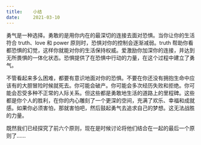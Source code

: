 ```yaml
---
title:    小结
date:     2021-03-10
---
```


勇气是一种选择。勇敢的是用你内在的最深切的连接去面对恐惧。当你让你的生活符合 truth、love 和 power 原则时，恐惧对你的控制会逐渐减弱。truth 帮助你看都恐惧的幻觉，这样你就能对你的生活保持权威。爱激励你加深你的连接，并达到无所畏惧的一体化状态。恐惧提供了在恐惧中行动的力量，在这个过程中建立了勇气。

不管看起来多么困难，都要有意识地面对你的恐惧。不要在你还没有拥抱生命中应该有的大胆冒险时候就死去。你可能会破产。你可能会多次经历失败和拒绝。你可能会忍受多种不正常的人际关系。但这些都是勇敢地生活的道路上的里程碑。这些都是你个人的胜利，在你的内心雕刻了一个更深的空间，充满了欢乐、幸福和成就感。如果你必须害怕，那就害怕吧，然后鼓起勇气去追求自己的梦想。这无法战胜的力量。

既然我们已经探究了前六个原则，现在是时候讨论将他们结合在一起的最后一个原则了……